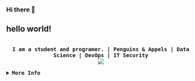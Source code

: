 ### Hi there 👋

  ##  hello world!
  <p align="center">
	<samp>
	  <b>
	  <br>
        I am a student and programer.
	| Penguins & Appels |
	Data Science | DevOps | IT Security
      </br>
      </b>
   <image src="https://readme-typing-svg.herokuapp.com?font=Fira+Code&pause=1000&center=true&vCenter=true&multiline=true&width=435&lines=I+use+arch+btw...">
</samp>
</p>

<details>
	<summary><samp><b>More Info</b></samp></summary>
<!-- Contact Me -->
------------
<p align="center">
  <samp>
    [<a href="https://twitter.com/SCesarAE">twitter</a>]
    [<a href="https://www.linkedin.com/in/scesarae/">linkedin.</a>]
    [<a href="mailto:ca.salgadoescoto@gmail.com">e-mail</a>]
  </samp>
</p>
------------

Inspiration from [Rayhan Pratama](https://github.com/rxyhn/)


</details>

